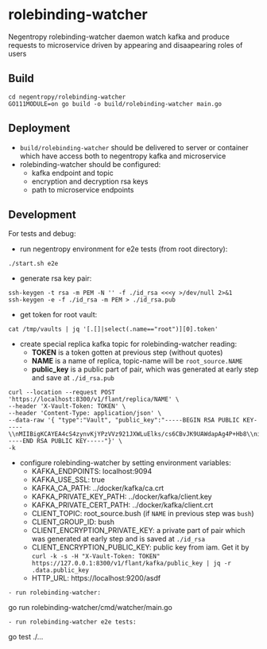 # rolebinding-watcher

Negentropy rolebinding-watcher daemon watch kafka and produce requests to microservice driven by appearing and disaapearing roles of users

## Build
```
cd negentropy/rolebinding-watcher
GO111MODULE=on go build -o build/rolebinding-watcher main.go
```
## Deployment

- `build/rolebinding-watcher` should be delivered to server or container which have access both to negentropy kafka and microservice
- rolebinding-watcher should be configured:
  * kafka endpoint and topic
  * encryption and decryption rsa keys
  * path to microservice endpoints

## Development

For tests and debug:

- run negentropy environment for e2e tests (from root directory):
```
./start.sh e2e
```
- generate rsa key pair:
```
ssh-keygen -t rsa -m PEM -N '' -f ./id_rsa <<<y >/dev/null 2>&1
ssh-keygen -e -f ./id_rsa -m PEM > ./id_rsa.pub
```
- get token for root vault:
```
cat /tmp/vaults | jq '[.[]|select(.name=="root")][0].token'
```
- create special replica kafka topic for rolebinding-watcher reading:
  * **TOKEN** is a token gotten at previous step (without quotes)
  * **NAME** is a name of replica, topic-name will be `root_source.NAME`
  * **public_key** is a public part of pair, which was generated at early step and save at `./id_rsa.pub`
```
curl --location --request POST 'https://localhost:8300/v1/flant/replica/NAME' \
--header 'X-Vault-Token: TOKEN' \
--header 'Content-Type: application/json' \
--data-raw '{ "type":"Vault", "public_key":"-----BEGIN RSA PUBLIC KEY-----\\nMIIBigKCAYEA4cS4zynvKjYPzVVz921JXWLuElks/cs6CBvJK9UAWdapAg4P+Hb8\\ni2ZycG/r4UEjeffpfBQlwqbE75v29mpxhidE+c6Qs5zJfe5+lyIh0AW+m9TC9IFO\\n6o6NV/Z8foyH+oPzf1ZgKcuTXUc7xlRNK2niun9HJHzrUOLVN1CmBbwu0jyXY+Jq\\n8hl5NYsHLuvGwciyBLERtrIM6bp6a0fLl1ypsloZYW80MyTl7oX6V+sdoQlIIBcJ\\nlCevWMqn9NqhlFSCtL0fdQHJLXOqo6H6WZrEIwWbWGjd0iMTtXIcUPbZ04YUEtCf\\nlsV4YewaoXdANZDJRc798UeBuya8AjWiCt+4/TKdCjlpYmhJ2eCrAhGU0sAFoc81\\nmfJmJb/8OgfwOAzJ8BgGYshukwEXUvQX6V8P5EbTQT97N/rjPQyBFkZh61qv5+MM\\naiIfu2D/wOprDg2mibhehbMV7SarUdVLgIhd8FJ46CsA9riuAR0w0ICe5ndt2M6s\\n80Vn72rBbU47AgMBAAE=\\n-----END RSA PUBLIC KEY-----"}' \
-k
```
- configure rolebinding-watcher by setting environment variables:
  * KAFKA_ENDPOINTS: localhost:9094
  * KAFKA_USE_SSL: true
  * KAFKA_CA_PATH: ../docker/kafka/ca.crt
  * KAFKA_PRIVATE_KEY_PATH: ../docker/kafka/client.key
  * KAFKA_PRIVATE_CERT_PATH: ../docker/kafka/client.crt
  * CLIENT_TOPIC: root_source.bush (if `NAME` in previous step was `bush`)
  * CLIENT_GROUP_ID: bush
  * CLIENT_ENCRYPTION_PRIVATE_KEY: a private part of pair which was generated at early step and is saved at `./id_rsa`
  * CLIENT_ENCRYPTION_PUBLIC_KEY: public key from iam. Get it by `curl -k -s -H "X-Vault-Token: TOKEN" https://127.0.0.1:8300/v1/flant/kafka/public_key | jq -r .data.public_key`
  * HTTP_URL: https://localhost:9200/asdf
```
- run rolebinding-watcher:
```
go run rolebinding-watcher/cmd/watcher/main.go
```
- run rolebinding-watcher e2e tests:
```
go test ./...
```
